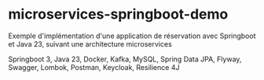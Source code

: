 # microservices-springboot-demo
Exemple d'implémentation d'une application de réservation avec Springboot et Java 23, suivant une architecture microservices

Springboot 3, Java 23, Docker, Kafka, MySQL, Spring Data JPA, Flyway, Swagger, Lombok, Postman, Keycloak, Resilience 4J
